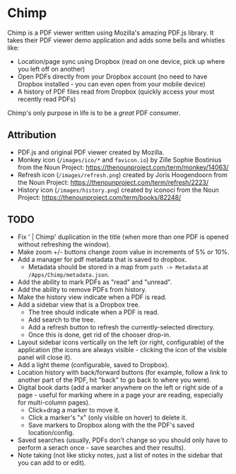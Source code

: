 # Chimp

Chimp is a PDF viewer written using Mozilla's amazing PDF.js library. It takes their PDF viewer demo application and adds some bells and whistles like:

* Location/page sync using Dropbox (read on one device, pick up where you left off on another)
* Open PDFs directly from your Dropbox account (no need to have Dropbox installed - you can even open from your mobile device)
* A history of PDF files read from Dropbox (quickly access your most recently read PDFs)

Chimp's only purpose in life is to be a *great* PDF consumer.

## Attribution

* PDF.js and original PDF viewer created by Mozilla.
* Monkey icon (`/images/ico/*` and `favicon.io`) by Zille Sophie Bostinius from the Noun Project: https://thenounproject.com/term/monkey/14063/
* Refresh icon (`/images/refresh.png`) created by Joris Hoogendoorn from the Noun Project: https://thenounproject.com/term/refresh/2223/
* History icon (`/images/history.png`) created by iconoci from the Noun Project: https://thenounproject.com/term/books/82248/

## TODO

* Fix ' | Chimp' duplication in the title (when more than one PDF is opened without refreshing the window).
* Make zoom +/- buttons change zoom value in increments of 5% or 10%.
* Add a manager for pdf metadata that is saved to dropbox.
  * Metadata should be stored in a map from `path -> Metadata` at `/Apps/Chimp/metadata.json`.
* Add the ability to mark PDFs as "read" and "unread".
* Add the ability to remove PDFs from history.
* Make the history view indicate when a PDF is read.
* Add a sidebar view that is a Dropbox tree.
  * The tree should indicate when a PDF is read.
  * Add search to the tree.
  * Add a refresh button to refresh the currently-selected directory.
  * Once this is done, get rid of the chooser drop-in.
* Layout sidebar icons vertically on the left (or right, configurable) of the application (the icons are always visible - clicking the icon of the visible panel will close it).
* Add a light theme (configurable, saved to Dropbox).
* Location history with back/forward buttons (for example, follow a link to another part of the PDF, hit "back" to go back to where you were).
* Digital book darts (add a marker anywhere on the left or right side of a page - useful for marking where in a page your are reading, especially for multi-column pages).
  * Click+drag a marker to move it.
  * Click a marker's "x" (only visible on hover) to delete it.
  * Save markers to Dropbox along with the the PDF's saved location/config.
* Saved searches (usually, PDFs don't change so you should only have to perform a serach once - save searches and their results).
* Note taking (not like sticky notes, just a list of notes in the sidebar that you can add to or edit).
